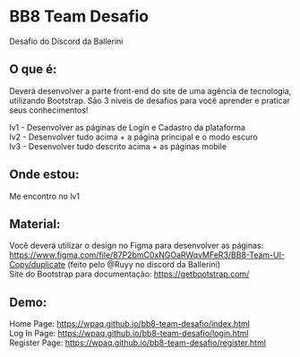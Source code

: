 # BB8 Team Desafio
Desafio do Discord da Ballerini

## O que é:
Deverá desenvolver a parte front-end do site de uma agência de tecnologia, utilizando Bootstrap. São 3 níveis de desafios para você aprender e praticar seus conhecimentos!

lv1 - Desenvolver as páginas de Login e Cadastro da plataforma<br>
lv2 - Desenvolver tudo acima + a página principal e o modo escuro<br>
lv3 - Desenvolver tudo descrito acima + as páginas mobile<br>

## Onde estou:
Me encontro no lv1

## Material:
Você deverá utilizar o design no Figma para desenvolver as páginas: https://www.figma.com/file/87P2bmC0xNGOaRWqvMFeR3/BB8-Team-UI-Copy/duplicate (feito pelo @Ruyy no discord da Ballerini)<br>
Site do Bootstrap para documentação:  https://getbootstrap.com/

## Demo:
Home Page: https://wpaq.github.io/bb8-team-desafio/index.html<br>
Log In Page: https://wpaq.github.io/bb8-team-desafio/login.html<br>
Register Page: https://wpaq.github.io/bb8-team-desafio/register.html
